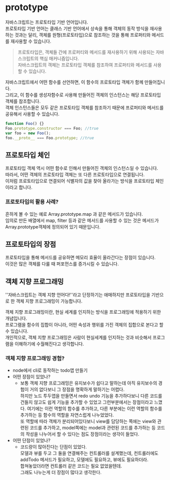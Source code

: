 # prototype

자바스크립트는 프로토타입 기반 언어입니다.  
프로토타입 기반 언어는 클래스 기반 언어에서 상속을 통해 객체의 동작 방식을 재사용하는 것과는 달리, 객체를 원형(프로토타입)으로 참조하는 것을 통해 프로퍼티와 메서드를 재사용할 수 있습니다.

> 프로토타입은, 객체들 간에 프로퍼티와 메서드를 재사용하기 위해 사용되는 자바스크립트의 핵심 매커니즘입니다.  
> 자바스크립트의 객체는 프로토타입 객체를 참조하여 프로퍼티와 메서드를 사용할 수 있습니다.

자바스크립트에서 어떤 함수를 선언하면, 이 함수의 프로토타입 객체가 함께 만들어집니다.  
그리고, 이 함수를 생성자함수로 사용해 만들어진 객체의 인스턴스는 해당 프로토타입 객체를 참조합니다.  
객체 인스턴스들은 모두 같은 프로토타입 객체를 참조하기 때문에 프로퍼티와 메서드를 공유해서 사용할 수 있습니다.

```javascript
function Foo() {}
Foo.prototype.constructor === Foo; //true
var foo = new Foo();
foo.__proto__ === Foo.prototype; //true
```



  


## 프로토타입 체인

프로토타입 객체 역시 어떤 함수로 인해서 만들어진 객체의 인스턴스일 수 있습니다.  
따라서, 어떤 객체의 프로토타입 객체는 또 다른 프로토타입으로 연결됩니다.  
이처럼 프로토타입으로 연결되어 식별자의 값을 찾아 올라가는 방식을 프로토타입 체인이라고 합니다.   


### 프로토타입의 활용 사례?

흔하게 볼 수 있는 예로 Array.prototype.map 과 같은 메서드가 있습니다.  
임의로 만든 배열에서 map, filter 등과 같은 메서드를 사용할 수 있는 것은 메서드가 Array.prototype객체에 정의되어 있기 때문입니다.  


  

## 프로토타입의 장점

프로토타입을 통해 메서드를 공유하면 메모리 효율이 올라간다는 장점이 있습니다.  
이것은 많은 객체를 다룰 때 퍼포먼스를 증가시킬 수 있습니다.  




## 객체 지향 프로그래밍

''자바스크립트는 객체 지향 언어다!''라고 단정하기는 애매하지만 프로토타입을 기반으로 한 객체 지향 프로그래밍이 가능합니다.  

객체 지향 프로그래밍이란, 현실 세계를 인지하는 방식을 프로그래밍에 적용하기 위한 개념입니다.  
프로그램을 함수의 집합이 아니라, 어떤 속성과 행위를 가진 객체의 집합으로 본다고 할 수 있습니다.  
개인적으로, 객체 지향 프로그래밍은 사람이 현실세계를 인지하는 것과 비슷해서 프로그램을 이해하기에 수월해진다고 생각합니다.



### 객체 지향 프로그래밍 경험?

- node에서 cli로 동작하는 todo앱 만들기
- 어떤 장점이 있었나?
  - 보통 객체 지향 프로그래밍은 유지보수가 쉽다고 말하는데 아직 유지보수의 경험이 거의 없다보니 그 장점을 명확하게 말하기는 어렵다.  
    하지만 노드 투두앱을 만들면서 redo undo 기능을 추가하다보니 다른 코드를 건들지 않고도 쉽게 기능을 추가할 수 있었고 그런부분에서는 장점이라고 느꼈다. 여기에는 이런 역할의 함수를 추가하고, 다른 부분에는 이런 역할의 함수를 추가하는 등 함수의 역할을 자연스럽게 나누었었다.  
    또 역할에 따라 객체가 분리되어있다보니 view를 담당하는 쪽에는 view와 관련된 코드를 추가하고, model쪽에는 model과 관련된 코드를 추가하는 등 코드의 작성을 나누어서 할 수 있다는 점도 장점이라는 생각이 들었다.
- 어떤 단점이 있었나?
  - 코드량이 많아진다는 단점이 있었다.  
    모델과 뷰를 두고 그 둘을 연결해주는 컨트롤러를 설계했는데, 컨트롤러에도 addTodo 메서드가 필요하고, 모델에도 필요하고, 뷰에도 필요하더라.  
    합쳐놓았더라면 컨트롤러 같은 코드는 필요 없었을텐데.  
    그래도 나누는게 더 장점이 많다고 생각한다.

